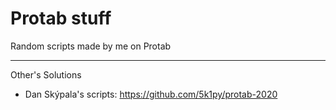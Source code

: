 # Protab stuff
Random scripts made by me on Protab

---
Other's Solutions
* Dan Skýpala's scripts: https://github.com/5k1py/protab-2020